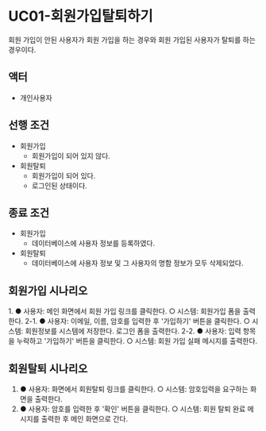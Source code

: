 # UC01-회원가입탈퇴하기
회원 가입이 안된 사용자가 회원 가입을 하는 경우와
회원 가입된 사용자가 탈퇴를 하는 경우이다.

## 액터
- 개인사용자

## 선행 조건
- 회원가입
    - 회원가입이 되어 있지 않다.
- 회원탈퇴
    - 회원가입이 되어 있다.
    - 로그인된 상태이다.

## 종료 조건
- 회원가입
    - 데이터베이스에 사용자 정보를 등록하였다.
- 회원탈퇴
    - 데이터베이스에 사용자 정보 및 그 사용자의 명함 정보가 모두 삭제되었다.

## 회원가입 시나리오
1\. ● 사용자: 메인 화면에서 회원 가입 링크를 클릭한다.
    ○ 시스템: 회원가입 폼을 출력한다.
2-1. ● 사용자: 이메일, 이름, 암호를 입력한 후 '가입하기' 버튼을 클릭한다.
     ○ 시스템: 회원정보를 시스템에 저장한다. 로그인 폼을 출력한다.
2-2. ● 사용자: 입력 항목을 누락하고 '가입하기' 버튼을 클릭한다.
     ○ 시스템: 회원 가입 실패 메시지를 출력한다.

## 회원탈퇴 시나리오
1. ● 사용자: 화면에서 회원탈퇴 링크를 클릭한다.
   ○ 시스템: 암호입력을 요구하는 화면을 출력한다.
2. ● 사용자: 암호를 입력한 후 '확인' 버튼을 클릭한다.
   ○ 시스템: 회원 탈퇴 완료 메시지를 출력한 후 메인 화면으로 간다.  
